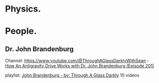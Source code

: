 # Physics.

# People.
## Dr. John Brandenburg
Channel: https://www.youtube.com/@ThroughAGlassDarklyWithSean - [How An Antigravity Drive Works with Dr. John Brandenburg (Episode 201)](https://youtu.be/U_ybjj6Awms)

playlist: [John Brandenburg - by: Through A Glass Darkly](https://www.youtube.com/playlist?list=PLE9XS-jLGjZZc3UeL3jIEHZSKRY9ItPht) 10 videos
